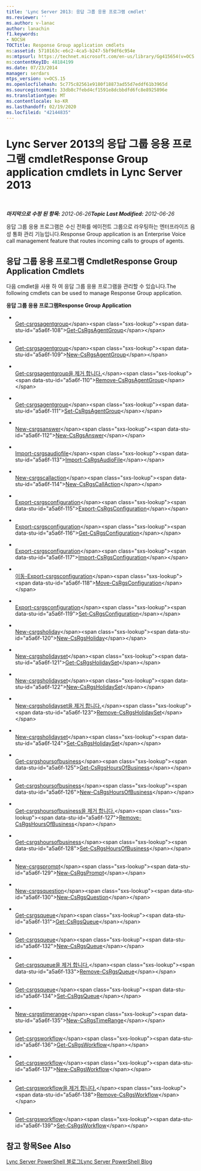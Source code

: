 ```yaml
---
title: 'Lync Server 2013: 응답 그룹 응용 프로그램 cmdlet'
ms.reviewer: ''
ms.author: v-lanac
author: lanachin
f1.keywords:
- NOCSH
TOCTitle: Response Group application cmdlets
ms:assetid: 5710163c-e6c2-4ca5-b247-5bf9df6c954e
ms:mtpsurl: https://technet.microsoft.com/en-us/library/Gg415654(v=OCS.15)
ms:contentKeyID: 48184199
ms.date: 07/23/2014
manager: serdars
mtps_version: v=OCS.15
ms.openlocfilehash: 5c775c82561e9180f18873ad55d7eddf61b3965d
ms.sourcegitcommit: 33db8c7febd4cf1591e8dcbbdfd6fc8e8925896e
ms.translationtype: MT
ms.contentlocale: ko-KR
ms.lasthandoff: 02/19/2020
ms.locfileid: "42144835"
---
```

<div data-xmlns="http://www.w3.org/1999/xhtml">

<div class="topic" data-xmlns="http://www.w3.org/1999/xhtml" data-msxsl="urn:schemas-microsoft-com:xslt" data-cs="http://msdn.microsoft.com/">

<div data-asp="https://msdn2.microsoft.com/asp">

# <a name="response-group-application-cmdlets-in-lync-server-2013"></a><span data-ttu-id="a5a6f-102">Lync Server 2013의 응답 그룹 응용 프로그램 cmdlet</span><span class="sxs-lookup"><span data-stu-id="a5a6f-102">Response Group application cmdlets in Lync Server 2013</span></span>

</div>

<div id="mainSection">

<div id="mainBody">

<span> </span>

<span data-ttu-id="a5a6f-103">_**마지막으로 수정 된 항목:** 2012-06-26_</span><span class="sxs-lookup"><span data-stu-id="a5a6f-103">_**Topic Last Modified:** 2012-06-26_</span></span>

<span data-ttu-id="a5a6f-104">응답 그룹 응용 프로그램은 수신 전화를 에이전트 그룹으로 라우팅하는 엔터프라이즈 음성 통화 관리 기능입니다.</span><span class="sxs-lookup"><span data-stu-id="a5a6f-104">Response Group application is an Enterprise Voice call management feature that routes incoming calls to groups of agents.</span></span>

<div>

## <a name="response-group-application-cmdlets"></a><span data-ttu-id="a5a6f-105">응답 그룹 응용 프로그램 Cmdlet</span><span class="sxs-lookup"><span data-stu-id="a5a6f-105">Response Group Application Cmdlets</span></span>

<span data-ttu-id="a5a6f-106">다음 cmdlet을 사용 하 여 응답 그룹 응용 프로그램을 관리할 수 있습니다.</span><span class="sxs-lookup"><span data-stu-id="a5a6f-106">The following cmdlets can be used to manage Response Group application.</span></span>

<span data-ttu-id="a5a6f-107">**응답 그룹 응용 프로그램**</span><span class="sxs-lookup"><span data-stu-id="a5a6f-107">**Response Group Application**</span></span>

  - <span></span>  
    <span data-ttu-id="a5a6f-108">[Get-csrgsagentgroup](https://technet.microsoft.com/library/Gg425793(v=OCS.15))</span><span class="sxs-lookup"><span data-stu-id="a5a6f-108">[Get-CsRgsAgentGroup](https://technet.microsoft.com/library/Gg425793(v=OCS.15))</span></span>

  - <span></span>  
    <span data-ttu-id="a5a6f-109">[Get-csrgsagentgroup](https://technet.microsoft.com/library/Gg413065(v=OCS.15))</span><span class="sxs-lookup"><span data-stu-id="a5a6f-109">[New-CsRgsAgentGroup](https://technet.microsoft.com/library/Gg413065(v=OCS.15))</span></span>

  - <span></span>  
    <span data-ttu-id="a5a6f-110">[Get-csrgsagentgroup을 제거 합니다.](https://technet.microsoft.com/library/Gg398969(v=OCS.15))</span><span class="sxs-lookup"><span data-stu-id="a5a6f-110">[Remove-CsRgsAgentGroup](https://technet.microsoft.com/library/Gg398969(v=OCS.15))</span></span>

  - <span></span>  
    <span data-ttu-id="a5a6f-111">[Get-csrgsagentgroup](https://technet.microsoft.com/library/Gg425955(v=OCS.15))</span><span class="sxs-lookup"><span data-stu-id="a5a6f-111">[Set-CsRgsAgentGroup](https://technet.microsoft.com/library/Gg425955(v=OCS.15))</span></span>

<!-- end list -->

  - <span></span>  
    <span data-ttu-id="a5a6f-112">[New-csrgsanswer](https://technet.microsoft.com/library/Gg412812(v=OCS.15))</span><span class="sxs-lookup"><span data-stu-id="a5a6f-112">[New-CsRgsAnswer](https://technet.microsoft.com/library/Gg412812(v=OCS.15))</span></span>

<!-- end list -->

  - <span></span>  
    <span data-ttu-id="a5a6f-113">[Import-csrgsaudiofile](https://technet.microsoft.com/library/Gg412830(v=OCS.15))</span><span class="sxs-lookup"><span data-stu-id="a5a6f-113">[Import-CsRgsAudioFile](https://technet.microsoft.com/library/Gg412830(v=OCS.15))</span></span>

<!-- end list -->

  - <span></span>  
    <span data-ttu-id="a5a6f-114">[New-csrgscallaction](https://technet.microsoft.com/library/Gg398136(v=OCS.15))</span><span class="sxs-lookup"><span data-stu-id="a5a6f-114">[New-CsRgsCallAction](https://technet.microsoft.com/library/Gg398136(v=OCS.15))</span></span>

<!-- end list -->

  - <span></span>  
    <span data-ttu-id="a5a6f-115">[Export-csrgsconfiguration](https://technet.microsoft.com/library/JJ205011(v=OCS.15))</span><span class="sxs-lookup"><span data-stu-id="a5a6f-115">[Export-CsRgsConfiguration](https://technet.microsoft.com/library/JJ205011(v=OCS.15))</span></span>

  - <span></span>  
    <span data-ttu-id="a5a6f-116">[Export-csrgsconfiguration](https://technet.microsoft.com/library/Gg412762(v=OCS.15))</span><span class="sxs-lookup"><span data-stu-id="a5a6f-116">[Get-CsRgsConfiguration](https://technet.microsoft.com/library/Gg412762(v=OCS.15))</span></span>

  - <span></span>  
    <span data-ttu-id="a5a6f-117">[Export-csrgsconfiguration](https://technet.microsoft.com/library/JJ205245(v=OCS.15))</span><span class="sxs-lookup"><span data-stu-id="a5a6f-117">[Import-CsRgsConfiguration](https://technet.microsoft.com/library/JJ205245(v=OCS.15))</span></span>

  - <span></span>  
    <span data-ttu-id="a5a6f-118">[이동-Export-csrgsconfiguration](https://technet.microsoft.com/library/Gg398782(v=OCS.15))</span><span class="sxs-lookup"><span data-stu-id="a5a6f-118">[Move-CsRgsConfiguration](https://technet.microsoft.com/library/Gg398782(v=OCS.15))</span></span>

  - <span></span>  
    <span data-ttu-id="a5a6f-119">[Export-csrgsconfiguration](https://technet.microsoft.com/library/Gg425728(v=OCS.15))</span><span class="sxs-lookup"><span data-stu-id="a5a6f-119">[Set-CsRgsConfiguration](https://technet.microsoft.com/library/Gg425728(v=OCS.15))</span></span>

<!-- end list -->

  - <span></span>  
    <span data-ttu-id="a5a6f-120">[New-csrgsholiday](https://technet.microsoft.com/library/Gg398075(v=OCS.15))</span><span class="sxs-lookup"><span data-stu-id="a5a6f-120">[New-CsRgsHoliday](https://technet.microsoft.com/library/Gg398075(v=OCS.15))</span></span>

<!-- end list -->

  - <span></span>  
    <span data-ttu-id="a5a6f-121">[New-csrgsholidayset](https://technet.microsoft.com/library/Gg412983(v=OCS.15))</span><span class="sxs-lookup"><span data-stu-id="a5a6f-121">[Get-CsRgsHolidaySet](https://technet.microsoft.com/library/Gg412983(v=OCS.15))</span></span>

  - <span></span>  
    <span data-ttu-id="a5a6f-122">[New-csrgsholidayset](https://technet.microsoft.com/library/Gg398403(v=OCS.15))</span><span class="sxs-lookup"><span data-stu-id="a5a6f-122">[New-CsRgsHolidaySet](https://technet.microsoft.com/library/Gg398403(v=OCS.15))</span></span>

  - <span></span>  
    <span data-ttu-id="a5a6f-123">[New-csrgsholidayset을 제거 합니다.](https://technet.microsoft.com/library/Gg398521(v=OCS.15))</span><span class="sxs-lookup"><span data-stu-id="a5a6f-123">[Remove-CsRgsHolidaySet](https://technet.microsoft.com/library/Gg398521(v=OCS.15))</span></span>

  - <span></span>  
    <span data-ttu-id="a5a6f-124">[New-csrgsholidayset](https://technet.microsoft.com/library/Gg398736(v=OCS.15))</span><span class="sxs-lookup"><span data-stu-id="a5a6f-124">[Set-CsRgsHolidaySet](https://technet.microsoft.com/library/Gg398736(v=OCS.15))</span></span>

<!-- end list -->

  - <span></span>  
    <span data-ttu-id="a5a6f-125">[Get-csrgshoursofbusiness](https://technet.microsoft.com/library/Gg398284(v=OCS.15))</span><span class="sxs-lookup"><span data-stu-id="a5a6f-125">[Get-CsRgsHoursOfBusiness](https://technet.microsoft.com/library/Gg398284(v=OCS.15))</span></span>

  - <span></span>  
    <span data-ttu-id="a5a6f-126">[Get-csrgshoursofbusiness](https://technet.microsoft.com/library/Gg398291(v=OCS.15))</span><span class="sxs-lookup"><span data-stu-id="a5a6f-126">[New-CsRgsHoursOfBusiness](https://technet.microsoft.com/library/Gg398291(v=OCS.15))</span></span>

  - <span></span>  
    <span data-ttu-id="a5a6f-127">[Get-csrgshoursofbusiness을 제거 합니다.](https://technet.microsoft.com/library/Gg398568(v=OCS.15))</span><span class="sxs-lookup"><span data-stu-id="a5a6f-127">[Remove-CsRgsHoursOfBusiness](https://technet.microsoft.com/library/Gg398568(v=OCS.15))</span></span>

  - <span></span>  
    <span data-ttu-id="a5a6f-128">[Get-csrgshoursofbusiness](https://technet.microsoft.com/library/Gg412929(v=OCS.15))</span><span class="sxs-lookup"><span data-stu-id="a5a6f-128">[Set-CsRgsHoursOfBusiness](https://technet.microsoft.com/library/Gg412929(v=OCS.15))</span></span>

<!-- end list -->

  - <span></span>  
    <span data-ttu-id="a5a6f-129">[New-csrgsprompt](https://technet.microsoft.com/library/Gg398486(v=OCS.15))</span><span class="sxs-lookup"><span data-stu-id="a5a6f-129">[New-CsRgsPrompt](https://technet.microsoft.com/library/Gg398486(v=OCS.15))</span></span>

<!-- end list -->

  - <span></span>  
    <span data-ttu-id="a5a6f-130">[New-csrgsquestion](https://technet.microsoft.com/library/Gg398186(v=OCS.15))</span><span class="sxs-lookup"><span data-stu-id="a5a6f-130">[New-CsRgsQuestion](https://technet.microsoft.com/library/Gg398186(v=OCS.15))</span></span>

<!-- end list -->

  - <span></span>  
    <span data-ttu-id="a5a6f-131">[Get-csrgsqueue](https://technet.microsoft.com/library/Gg412759(v=OCS.15))</span><span class="sxs-lookup"><span data-stu-id="a5a6f-131">[Get-CsRgsQueue](https://technet.microsoft.com/library/Gg412759(v=OCS.15))</span></span>

  - <span></span>  
    <span data-ttu-id="a5a6f-132">[Get-csrgsqueue](https://technet.microsoft.com/library/Gg398989(v=OCS.15))</span><span class="sxs-lookup"><span data-stu-id="a5a6f-132">[New-CsRgsQueue](https://technet.microsoft.com/library/Gg398989(v=OCS.15))</span></span>

  - <span></span>  
    <span data-ttu-id="a5a6f-133">[Get-csrgsqueue을 제거 합니다.](https://technet.microsoft.com/library/Gg398576(v=OCS.15))</span><span class="sxs-lookup"><span data-stu-id="a5a6f-133">[Remove-CsRgsQueue](https://technet.microsoft.com/library/Gg398576(v=OCS.15))</span></span>

  - <span></span>  
    <span data-ttu-id="a5a6f-134">[Get-csrgsqueue](https://technet.microsoft.com/library/Gg412947(v=OCS.15))</span><span class="sxs-lookup"><span data-stu-id="a5a6f-134">[Set-CsRgsQueue](https://technet.microsoft.com/library/Gg412947(v=OCS.15))</span></span>

<!-- end list -->

  - <span></span>  
    <span data-ttu-id="a5a6f-135">[New-csrgstimerange](https://technet.microsoft.com/library/Gg399040(v=OCS.15))</span><span class="sxs-lookup"><span data-stu-id="a5a6f-135">[New-CsRgsTimeRange](https://technet.microsoft.com/library/Gg399040(v=OCS.15))</span></span>

<!-- end list -->

  - <span></span>  
    <span data-ttu-id="a5a6f-136">[Get-csrgsworkflow](https://technet.microsoft.com/library/Gg425766(v=OCS.15))</span><span class="sxs-lookup"><span data-stu-id="a5a6f-136">[Get-CsRgsWorkflow](https://technet.microsoft.com/library/Gg425766(v=OCS.15))</span></span>

  - <span></span>  
    <span data-ttu-id="a5a6f-137">[Get-csrgsworkflow](https://technet.microsoft.com/library/Gg398246(v=OCS.15))</span><span class="sxs-lookup"><span data-stu-id="a5a6f-137">[New-CsRgsWorkflow](https://technet.microsoft.com/library/Gg398246(v=OCS.15))</span></span>

  - <span></span>  
    <span data-ttu-id="a5a6f-138">[Get-csrgsworkflow을 제거 합니다.](https://technet.microsoft.com/library/Gg398765(v=OCS.15))</span><span class="sxs-lookup"><span data-stu-id="a5a6f-138">[Remove-CsRgsWorkflow](https://technet.microsoft.com/library/Gg398765(v=OCS.15))</span></span>

  - <span></span>  
    <span data-ttu-id="a5a6f-139">[Get-csrgsworkflow](https://technet.microsoft.com/library/Gg425845(v=OCS.15))</span><span class="sxs-lookup"><span data-stu-id="a5a6f-139">[Set-CsRgsWorkflow](https://technet.microsoft.com/library/Gg425845(v=OCS.15))</span></span>

</div>

<div>

## <a name="see-also"></a><span data-ttu-id="a5a6f-140">참고 항목</span><span class="sxs-lookup"><span data-stu-id="a5a6f-140">See Also</span></span>


[<span data-ttu-id="a5a6f-141">Lync Server PowerShell 블로그</span><span class="sxs-lookup"><span data-stu-id="a5a6f-141">Lync Server PowerShell Blog</span></span>](https://go.microsoft.com/fwlink/p/?linkid=203150)  
  

</div>

</div>

<span> </span>

</div>

</div>

</div>

